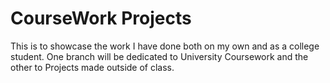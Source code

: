 # CourseWork Projects

This is to showcase the work I have done both on my own and as a college student.
One branch will be dedicated to University Coursework and the other to Projects made outside of class.

